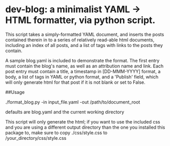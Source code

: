 # dev-blog: a minimalist YAML -> HTML formatter, via python script.

This script takes a simply-formatted YAML document, and inserts the posts contained therein in to a series of relatively read-able html documents, including an index of all posts, and a list of tags with links to the posts they contain.

A sample blog.yaml is included to demonstrate the format.  The first entry must contain the blog's name, as well as an attribution name and link.  Each post entry must contain a title, a timestamp in [DD-MMM-YYYY] format, a body, a list of tags in YAML or python format, and a 'Publish' field, which will only generate html for that post if it is not blank or set to False.

##Usage

./format_blog.py -in input_file.yaml  -out /path/to/document_root

defaults are blog.yaml and the current working directory

This script will only generate the html; if you want to use the included css and you are using a different output directory than the one you installed this package to, make sure to copy ./css/style.css to /your_directory/css/style.css

